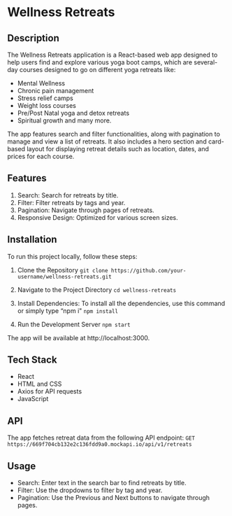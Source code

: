 # Wellness Retreats
## Description
The Wellness Retreats application is a React-based web app designed to help users find and explore various yoga boot camps, which are several-day courses designed to go on different yoga retreats like:

- Mental Wellness
- Chronic pain management
- Stress relief camps
- Weight loss courses
- Pre/Post Natal yoga and detox retreats
- Spiritual growth and many more.


The app features search and filter functionalities, along with pagination to manage and view a list of retreats. It also includes a hero section and card-based layout for displaying retreat details such as location, dates, and prices for each course.

## Features
1. Search: Search for retreats by title.
2. Filter: Filter retreats by tags and year.
3. Pagination: Navigate through pages of retreats.
4. Responsive Design: Optimized for various screen sizes.


## Installation
To run this project locally, follow these steps:

1. Clone the Repository
```git clone https://github.com/your-username/wellness-retreats.git```

2. Navigate to the Project Directory
```cd wellness-retreats```

3. Install Dependencies: To install all the dependencies, use this command or simply type “npm i"
```npm install```

4. Run the Development Server
```npm start```

The app will be available at http://localhost:3000.

## Tech Stack
- React
- HTML and CSS
- Axios for API requests
- JavaScript

  
## API
The app fetches retreat data from the following API endpoint:
`GET https://669f704cb132e2c136fdd9a0.mockapi.io/api/v1/retreats`

## Usage
- Search: Enter text in the search bar to find retreats by title.
- Filter: Use the dropdowns to filter by tag and year.
- Pagination: Use the Previous and Next buttons to navigate through pages.
